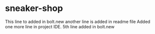 # sneaker-shop
This line to added in bolt.new
another line is added in readme file
Added one more line in project IDE.
5th line added in bolt.new